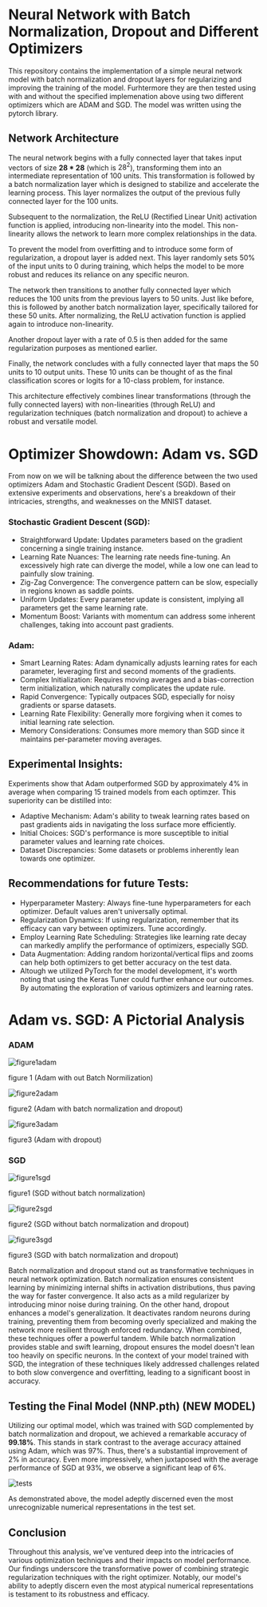# Neural Network with Batch Normalization, Dropout and Different Optimizers


This repository contains the implementation of a simple neural network model with batch normalization and dropout layers for regularizing and improving the training of the model. Furhtermore they are then tested using with and without the specified implemenation above using two different optimizers which are ADAM and SGD. The model was written using the pytorch library.

## Network Architecture

The neural network begins with a fully connected layer that takes input vectors of size **28 * 28** (which is $28^2$), transforming them into an intermediate representation of 100 units. This transformation is followed by a batch normalization layer which is designed to stabilize and accelerate the learning process. This layer normalizes the output of the previous fully connected layer for the 100 units.

Subsequent to the normalization, the ReLU (Rectified Linear Unit) activation function is applied, introducing non-linearity into the model. This non-linearity allows the network to learn more complex relationships in the data.

To prevent the model from overfitting and to introduce some form of regularization, a dropout layer is added next. This layer randomly sets 50% of the input units to 0 during training, which helps the model to be more robust and reduces its reliance on any specific neuron.

The network then transitions to another fully connected layer which reduces the 100 units from the previous layers to 50 units. Just like before, this is followed by another batch normalization layer, specifically tailored for these 50 units. After normalizing, the ReLU activation function is applied again to introduce non-linearity.

Another dropout layer with a rate of 0.5 is then added for the same regularization purposes as mentioned earlier.

Finally, the network concludes with a fully connected layer that maps the 50 units to 10 output units. These 10 units can be thought of as the final classification scores or logits for a 10-class problem, for instance.

This architecture effectively combines linear transformations (through the fully connected layers) with non-linearities (through ReLU) and regularization techniques (batch normalization and dropout) to achieve a robust and versatile model.


# Optimizer Showdown: Adam vs. SGD

From now on we will be talkning about the difference between the two used optimizers Adam and Stochastic Gradient Descent (SGD). Based on extensive experiments and observations, here's a  breakdown of their intricacies, strengths, and weaknesses on the MNIST dataset.

### Stochastic Gradient Descent (SGD):

- Straightforward Update: Updates parameters based on the gradient concerning a single training instance.
- Learning Rate Nuances: The learning rate needs fine-tuning. An excessively high rate can diverge the model, while a low one can lead to painfully slow training.
- Zig-Zag Convergence: The convergence pattern can be slow, especially in regions known as saddle points.
- Uniform Updates: Every parameter update is consistent, implying all parameters get the same learning rate.
- Momentum Boost: Variants with momentum can address some inherent challenges, taking into account past gradients.


### Adam:

- Smart Learning Rates: Adam dynamically adjusts learning rates for each parameter, leveraging first and second moments of the gradients.
- Complex Initialization: Requires moving averages and a bias-correction term initialization, which naturally complicates the update rule.
- Rapid Convergence: Typically outpaces SGD, especially for noisy gradients or sparse datasets.
- Learning Rate Flexibility: Generally more forgiving when it comes to initial learning rate selection.
- Memory Considerations: Consumes more memory than SGD since it maintains per-parameter moving averages.



## Experimental Insights:

Experiments show that Adam outperformed SGD by approximately 4% in average when comparing 15 trained models from each optimzer. This superiority can be distilled into:

- Adaptive Mechanism: Adam's ability to tweak learning rates based on past gradients aids in navigating the loss surface more efficiently.
- Initial Choices: SGD's performance is more susceptible to initial parameter values and learning rate choices.
- Dataset Discrepancies: Some datasets or problems inherently lean towards one optimizer.

## Recommendations for future Tests:

- Hyperparameter Mastery: Always fine-tune hyperparameters for each optimizer. Default values aren't universally optimal.
- Regularization Dynamics: If using regularization, remember that its efficacy can vary between optimizers. Tune accordingly.
- Employ Learning Rate Scheduling: Strategies like learning rate decay can markedly amplify the performance of optimizers, especially SGD.
- Data Augmentation: Adding random horizontal/vertical flips and zooms can help both optimizers to get better accuracy on the test data.
- Altough we utilized PyTorch for the model development, it's worth noting that using the Keras Tuner could further enhance our outcomes. By automating the exploration of various optimizers and learning rates.

  
# Adam vs. SGD: A Pictorial Analysis

### ADAM

![figure1adam](https://github.com/kamileren/MNISTOptim/blob/main/images/Adam.png
)

figure 1 (Adam with out Batch Normilization)


![figure2adam](https://github.com/kamileren/MNISTOptim/blob/main/images/Adam2.png
)


figure2 (Adam with batch normalization and dropout)

![figure3adam](https://github.com/kamileren/MNISTOptim/blob/main/images/Adam3.png
)

figure3 (Adam with dropout)


### SGD

![figure1sgd](https://github.com/kamileren/MNISTOptim/blob/main/images/SGD.png
)

figure1 (SGD without batch normalization)

![figure2sgd](https://github.com/kamileren/MNISTOptim/blob/main/images/SGD2.png
)

figure2 (SGD without batch normalization and dropout)

![figure3sgd](https://github.com/kamileren/MNISTOptim/blob/main/images/SGD3.png
)

figure3 (SGD with batch normalization and dropout)

Batch normalization and dropout stand out as transformative techniques in neural network optimization. Batch normalization ensures consistent learning by minimizing internal shifts in activation distributions, thus paving the way for faster convergence. It also acts as a mild regularizer by introducing minor noise during training. On the other hand, dropout enhances a model's generalization. It deactivates random neurons during training, preventing them from becoming overly specialized and making the network more resilient through enforced redundancy. When combined, these techniques offer a powerful tandem. While batch normalization provides stable and swift learning, dropout ensures the model doesn't lean too heavily on specific neurons. In the context of your model trained with SGD, the integration of these techniques likely addressed challenges related to both slow convergence and overfitting, leading to a significant boost in accuracy.

## Testing the Final Model (NNP.pth) (NEW MODEL)

Utilizing our optimal model, which was trained with SGD complemented by batch normalization and dropout, we achieved a remarkable accuracy of **99.18%**. This stands in stark contrast to the average accuracy attained using Adam, which was 97%. Thus, there's a substantial improvement of 2% in accuracy. Even more impressively, when juxtaposed with the average performance of SGD at 93%, we observe a significant leap of 6%. 




![tests](https://github.com/kamileren/MNISTOptim/blob/main/images/Tests.png
)


As demonstrated above, the model adeptly discerned even the most unrecognizable numerical representations in the test set.

## Conclusion

Throughout this analysis, we've ventured deep into the intricacies of various optimization techniques and their impacts on model performance. Our findings underscore the transformative power of combining strategic regularization techniques with the right optimizer. Notably, our model's ability to adeptly discern even the most atypical numerical representations is testament to its robustness and efficacy.





